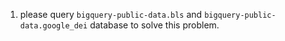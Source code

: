 1. please query `bigquery-public-data.bls` and `bigquery-public-data.google_dei` database to solve this problem.